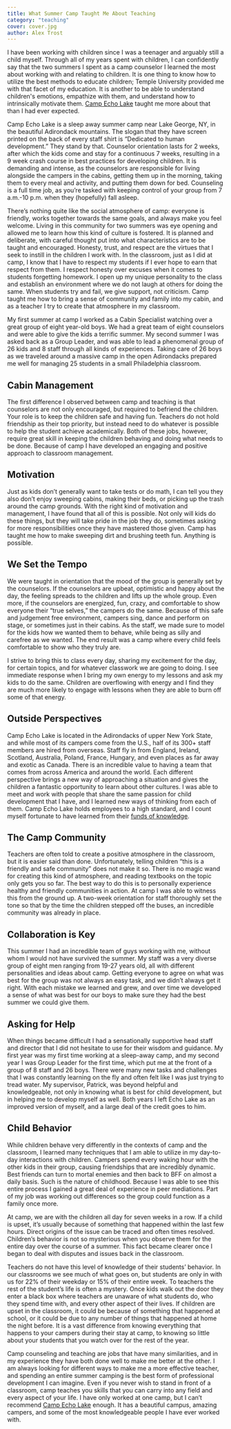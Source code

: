 ```yaml
---
title: What Summer Camp Taught Me About Teaching
category: "teaching"
cover: cover.jpg
author: Alex Trost
---
```

I have been working with children since I was a teenager and arguably still a child myself. Through all of my years spent with children, I can confidently say that the two summers I spent as a camp counselor I learned the most about working with and relating to children. It is one thing to know how to utilize the best methods to educate children; Temple University provided me with that facet of my education. It is another to be able to understand children's emotions, empathize with them, and understand how to intrinsically motivate them. [Camp Echo Lake](http://www.campecholake.com/) taught me more about that than I had ever expected.  

Camp Echo Lake is a sleep away summer camp near Lake George, NY, in the beautiful Adirondack mountains. The slogan that they have screen printed on the back of every staff shirt is “Dedicated to human development.” They stand by that. Counselor orientation lasts for 2 weeks, after which the kids come and stay for a continuous 7 weeks, resulting in a 9 week crash course in best practices for developing children. It is demanding and intense, as the counselors are responsible for living alongside the campers in the cabins, getting them up in the morning, taking them to every meal and activity, and putting them down for bed. Counseling is a full time job, as you’re tasked with keeping control of your group from 7 a.m.-10 p.m. when they (hopefully) fall asleep. 

There’s nothing quite like the social atmosphere of camp: everyone is friendly, works together towards the same goals, and always make you feel welcome. Living in this community for two summers was eye opening and allowed me to learn how this kind of culture is fostered. It is planned and deliberate, with careful thought put into what characteristics are to be taught and encouraged. Honesty, trust, and respect are the virtues that I seek to instill in the children I work with. In the classroom, just as I did at camp, I know that I have to respect my students if I ever hope to earn that respect from them. I respect honesty over excuses when it comes to students forgetting homework. I open up my unique personality to the class and establish an environment where we do not laugh at others for doing the same. When students try and fail, we give support, not criticism. Camp taught me how to bring a sense of community and family into my cabin, and as a teacher I try to create that atmosphere in my classroom.

My first summer at camp I worked as a Cabin Specialist watching over a great group of eight year-old boys. We had a great team of eight counselors and were able to give the kids a terrific summer. My second summer I was asked back as a Group Leader, and was able to lead a phenomenal group of 26 kids and 8 staff through all kinds of experiences. Taking care of 26 boys as we traveled around a massive camp in the open Adirondacks prepared me well for managing 25 students in a small Philadelphia classroom. 

## Cabin Management
The first difference I observed between camp and teaching is that counselors are not only encouraged, but required to befriend the children. Your role is to keep the children safe and having fun. Teachers do not hold friendship as their top priority, but instead need to do whatever is possible to help the student achieve academically. Both of these jobs, however, require great skill in keeping the children behaving and doing what needs to be done. Because of camp I have developed an engaging and positive approach to classroom management. 

## Motivation
Just as kids don’t generally want to take tests or do math, I can tell you they also don’t enjoy sweeping cabins, making their beds, or picking up the trash around the camp grounds. With the right kind of motivation and management, I have found that all of this is possible. Not only will kids do these things, but they will take pride in the job they do, sometimes asking for more responsibilities once they have mastered those given. Camp has taught me how to make sweeping dirt and brushing teeth fun. Anything is possible.

## We Set the Tempo
We were taught in orientation that the mood of the group is generally set by the counselors. If the counselors are upbeat, optimistic and happy about the day, the feeling spreads to the children and lifts up the whole group. Even more, if the counselors are energized, fun, crazy, and comfortable to show everyone their “true selves,” the campers do the same. Because of this safe and judgement free environment, campers sing, dance and perform on stage, or sometimes just in their cabins. As the staff, we made sure to model for the kids how we wanted them to behave, while being as silly and carefree as we wanted. The end result was a camp where every child feels comfortable to show who they truly are. 

I strive to bring this to class every day, sharing my excitement for the day, for certain topics, and for whatever classwork we are going to doing. I see immediate response when I bring my own energy to my lessons and ask my kids to do the same. Children are overflowing with energy and I find they are much more likely to engage with lessons when they are able to burn off some of that energy.

## Outside Perspectives
Camp Echo Lake is located in the Adirondacks of upper New York State, and while most of its campers come from the U.S., half of its 300+ staff members are hired from overseas. Staff fly in from England, Ireland, Scotland, Australia, Poland, France, Hungary, and even places as far away and exotic as Canada. There is an incredible value to having a team that comes from across America and around the world. Each different perspective brings a new way of approaching a situation and gives the children a fantastic opportunity to learn about other cultures. I was able to meet and work with people that share the same passion for child development that I have, and I learned new ways of thinking from each of them. Camp Echo Lake holds employees to a high standard, and I count myself fortunate to have learned from their [funds of knowledge](http://serc.carleton.edu/resources/40768.html). 

## The Camp Community
Teachers are often told to create a positive atmosphere in the classroom, but it is easier said than done. Unfortunately, telling children “this is a friendly and safe community” does not make it so. There is no magic wand for creating this kind of atmosphere, and reading textbooks on the topic only gets you so far. The best way to do this is to personally experience healthy and friendly communities in action. At camp I was able to witness this from the ground up. A two-week orientation for staff thoroughly set the tone so that by the time the children stepped off the buses, an incredible community was already in place.


## Collaboration is Key
This summer I had an incredible team of guys working with me, without whom I would not have survived the summer. My staff was a very diverse group of eight men ranging from 19-27 years old, all with different personalities and ideas about camp. Getting everyone to agree on what was best for the group was not always an easy task, and we didn’t always get it right. With each mistake we learned and grew, and over time we developed a sense of what was best for our boys to make sure they had the best summer we could give them.

## Asking for Help
When things became difficult I had a sensationally supportive head staff and director that I did not hesitate to use for their wisdom and guidance. My first year was my first time working at a sleep-away camp, and my second year I was Group Leader for the first time, which put me at the front of a group of 8 staff and 26 boys. There were many new tasks and challenges that I was constantly learning on the fly and often felt like I was just trying to tread water. My supervisor, Patrick, was beyond helpful and knowledgeable, not only in knowing what is best for child development, but in helping me to develop myself as well. Both years I left Echo Lake as an improved version of myself, and a large deal of the credit goes to him. 

## Child Behavior
While children behave very differently in the contexts of camp and the classroom, I learned many techniques that I am able to utilize in my day-to-day interactions with children. Campers spend every waking hour with the other kids in their group, causing friendships that are incredibly dynamic. Best friends can turn to mortal enemies and then back to BFF on almost a daily basis. Such is the nature of childhood. Because I was able to see this entire process I gained a great deal of experience in peer mediations. Part of my job was working out differences so the group could function as a family once more. 

At camp, we are with the children all day for seven weeks in a row. If a child is upset, it’s usually because of something that happened within the last few hours. Direct origins of the issue can be traced and often times resolved. Children’s behavior is not so mysterious when you observe them for the entire day over the course of a summer. This fact became clearer once I began to deal with disputes and issues back in the classroom.
 
Teachers do not have this level of knowledge of their students’ behavior. In our classrooms we see much of what goes on, but students are only in with us for 22% of their weekday or 15% of their entire week. To teachers the rest of the student’s life is often a mystery. Once kids walk out the door they enter a black box where teachers are unaware of what students do, who they spend time with, and every other aspect of their lives. If children are upset in the classroom, it could be because of something that happened at school, or it could be due to any number of things that happened at home the night before. It is a vast difference from knowing everything that happens to your campers during their stay at camp, to knowing so little about your students that you watch over for the rest of the year. 

Camp counseling and teaching are jobs that have many similarities, and in my experience they have both done well to make me better at the other. I am always looking for different ways to make me a more effective teacher, and spending an entire summer camping is the best form of professional development I can imagine. Even if you never wish to stand in front of a classroom, camp teaches you skills that you can carry into any field and every aspect of your life. I have only worked at one camp, but I can’t recommend [Camp Echo Lake](http://www.campecholake.com/) enough. It has a beautiful campus, amazing campers, and some of the most knowledgeable people I have ever worked with.